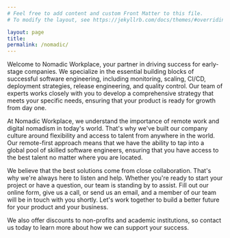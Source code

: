 ```yaml
---
# Feel free to add content and custom Front Matter to this file.
# To modify the layout, see https://jekyllrb.com/docs/themes/#overriding-theme-defaults

layout: page
title: 
permalink: /nomadic/
---
```


Welcome to Nomadic Workplace, your partner in driving success for early-stage companies. We specialize in the essential building blocks of successful software engineering, including monitoring, scaling, CI/CD, deployment strategies, release engineering, and quality control. Our team of experts works closely with you to develop a comprehensive strategy that meets your specific needs, ensuring that your product is ready for growth from day one.

At Nomadic Workplace, we understand the importance of remote work and digital nomadism in today's world. That's why we've built our company culture around flexibility and access to talent from anywhere in the world. Our remote-first approach means that we have the ability to tap into a global pool of skilled software engineers, ensuring that you have access to the best talent no matter where you are located.

We believe that the best solutions come from close collaboration. That's why we're always here to listen and help. Whether you're ready to start your project or have a question, our team is standing by to assist. Fill out our online form, give us a call, or send us an email, and a member of our team will be in touch with you shortly. Let's work together to build a better future for your product and your business.

We also offer discounts to non-profits and academic institutions, so contact us today to learn more about how we can support your success.